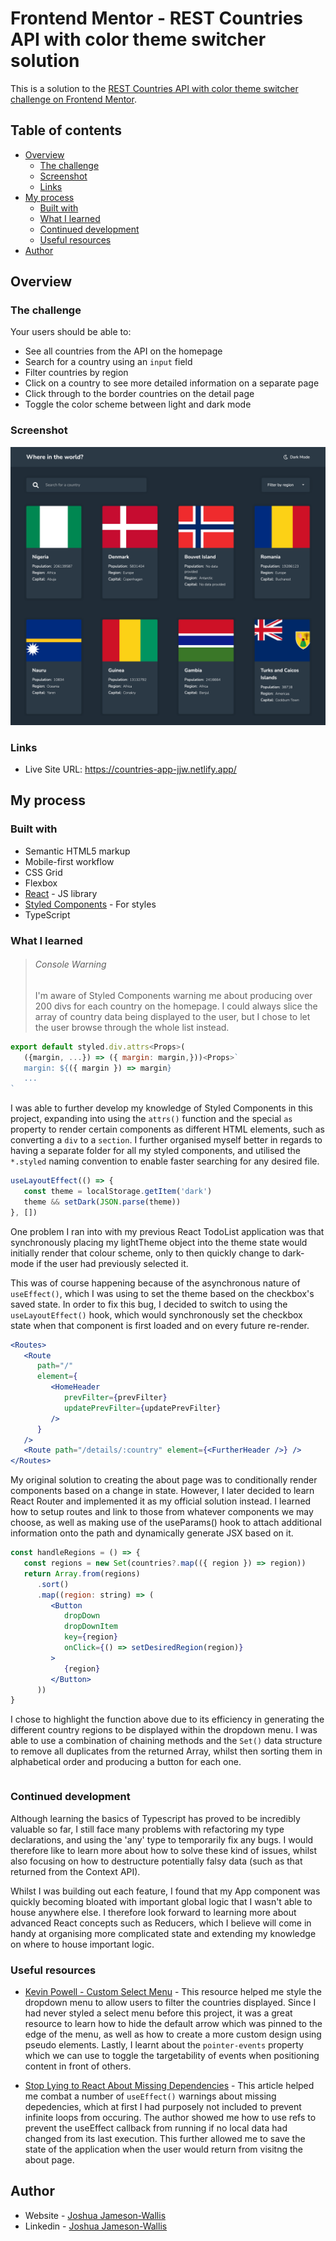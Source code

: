 # Frontend Mentor - REST Countries API with color theme switcher solution

This is a solution to the [REST Countries API with color theme switcher challenge on Frontend Mentor](https://www.frontendmentor.io/challenges/rest-countries-api-with-color-theme-switcher-5cacc469fec04111f7b848ca).

## Table of contents

-  [Overview](#overview)
   -  [The challenge](#the-challenge)
   -  [Screenshot](#screenshot)
   -  [Links](#links)
-  [My process](#my-process)
   -  [Built with](#built-with)
   -  [What I learned](#what-i-learned)
   -  [Continued development](#continued-development)
   -  [Useful resources](#useful-resources)
-  [Author](#author)

## Overview

### The challenge

Your users should be able to:

-  See all countries from the API on the homepage
-  Search for a country using an `input` field
-  Filter countries by region
-  Click on a country to see more detailed information on a separate page
-  Click through to the border countries on the detail page
-  Toggle the color scheme between light and dark mode

### Screenshot

![](./Screenshot.png)

### Links

-  Live Site URL: https://countries-app-jjw.netlify.app/

## My process

### Built with

-  Semantic HTML5 markup
-  Mobile-first workflow
-  CSS Grid
-  Flexbox
-  [React](https://reactjs.org/) - JS library
-  [Styled Components](https://styled-components.com/) - For styles
-  TypeScript

### What I learned

> ###### Console Warning
>
> I'm aware of Styled Components warning me about producing over 200 divs for each country on the homepage. I could always slice the array of country data being displayed to the user, but I chose to let the user browse through the whole list instead.

```jsx
export default styled.div.attrs<Props>(
   ({margin, ...}) => ({ margin: margin,}))<Props>`
   margin: ${({ margin }) => margin}
   ...
`
```

I was able to further develop my knowledge of Styled Components in this project, expanding into using the `attrs()` function and the special `as` property to render certain components as different HTML elements, such as converting a `div` to a `section`. I further organised myself better in regards to having a separate folder for all my styled components, and utilised the `*.styled` naming convention to enable faster searching for any desired file.

```jsx
useLayoutEffect(() => {
   const theme = localStorage.getItem('dark')
   theme && setDark(JSON.parse(theme))
}, [])
```

One problem I ran into with my previous React TodoList application was that synchronously placing my lightTheme object into the theme state would initially render that colour scheme, only to then quickly change to dark-mode if the user had previously selected it.

This was of course happening because of the asynchronous nature of `useEffect()`, which I was using to set the theme based on the checkbox's saved state. In order to fix this bug, I decided to switch to using the `useLayoutEffect()` hook, which would synchronously set the checkbox state when that component is first loaded and on every future re-render.

```jsx
<Routes>
   <Route
      path="/"
      element={
         <HomeHeader
            prevFilter={prevFilter}
            updatePrevFilter={updatePrevFilter}
         />
      }
   />
   <Route path="/details/:country" element={<FurtherHeader />} />
</Routes>
```

My original solution to creating the about page was to conditionally render components based on a change in state. However, I later decided to learn React Router and implemented it as my official solution instead. I learned how to setup routes and link to those from whatever components we may choose, as well as making use of the useParams() hook to attach additional information onto the path and dynamically generate JSX based on it.

```jsx
const handleRegions = () => {
   const regions = new Set(countries?.map(({ region }) => region))
   return Array.from(regions)
      .sort()
      .map((region: string) => (
         <Button
            dropDown
            dropDownItem
            key={region}
            onClick={() => setDesiredRegion(region)}
         >
            {region}
         </Button>
      ))
}
```

I chose to highlight the function above due to its efficiency in generating the different country regions to be displayed within the dropdown menu. I was able to use a combination of chaining methods and the `Set()` data structure to remove all duplicates from the returned Array, whilst then sorting them in alphabetical order and producing a button for each one.

```jsx

```

### Continued development

Although learning the basics of Typescript has proved to be incredibly valuable so far, I still face many problems with refactoring my type declarations, and using the 'any' type to temporarily fix any bugs. I would therefore like to learn more about how to solve these kind of issues, whilst also focusing on how to destructure potentially falsy data (such as that returned from the Context API).

Whilst I was building out each feature, I found that my App component was quickly becoming bloated with important global logic that I wasn't able to house anywhere else. I therefore look forward to learning more about advanced React concepts such as Reducers, which I believe will come in handy at organising more complicated state and extending my knowledge on where to house important logic.

### Useful resources

-  [Kevin Powell - Custom Select Menu](https://www.youtube.com/watch?v=bB14uo0Tu5A&t=183s&ab_channel=KevinPowell) - This resource helped me style the dropdown menu to allow users to filter the countries displayed. Since I had never styled a select menu before this project, it was a great resource to learn how to hide the default arrow which was pinned to the edge of the menu, as well as how to create a more custom design using pseudo elements. Lastly, I learnt about the `pointer-events` property which we can use to toggle the targetability of events when positioning content in front of others.

-  [Stop Lying to React About Missing Dependencies](https://betterprogramming.pub/stop-lying-to-react-about-missing-dependencies-10612e9aeeda) - This article helped me combat a number of `useEffect()` warnings about missing depedencies, which at first I had purposely not included to prevent infinite loops from occuring. The author showed me how to use refs to prevent the useEffect callback from running if no local data had changed from its last execution. This further allowed me to save the state of the application when the user would return from visitng the about page.

## Author

-  Website - [Joshua Jameson-Wallis](https://www.joshuajamesonwallis.com/)
-  Linkedin - [Joshua Jameson-Wallis](https://www.linkedin.com/in/joshua-jameson-wallis/)
